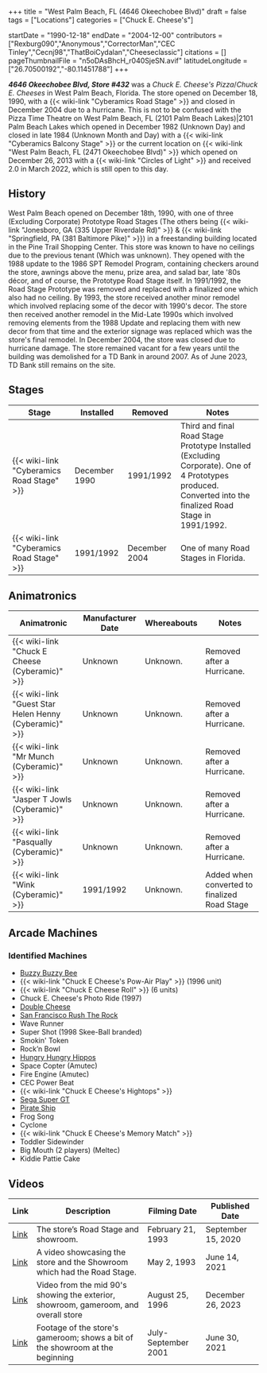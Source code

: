 +++
title = "West Palm Beach, FL (4646 Okeechobee Blvd)"
draft = false
tags = ["Locations"]
categories = ["Chuck E. Cheese's"]


startDate = "1990-12-18"
endDate = "2004-12-00"
contributors = ["Rexburg090","Anonymous","CorrectorMan","CEC Tinley","Cecnj98","ThatBoiCydalan","Cheeseclassic"]
citations = []
pageThumbnailFile = "n5oDAsBhcH_r040SjeSN.avif"
latitudeLongitude = ["26.70500192","-80.11451788"]
+++

***4646 Okeechobee Blvd, Store #432*** was a *Chuck E. Cheese's Pizza*/*Chuck E. Cheeses* in West Palm Beach, Florida. The store opened on December 18, 1990, with a {{< wiki-link "Cyberamics Road Stage" >}} and closed in December 2004 due to a hurricane. This is not to be confused with the Pizza Time Theatre on West Palm Beach, FL (2101 Palm Beach Lakes)|2101 Palm Beach Lakes which opened in December 1982 (Unknown Day) and closed in late 1984 (Unknown Month and Day) with a {{< wiki-link "Cyberamics Balcony Stage" >}} or the current location on {{< wiki-link "West Palm Beach, FL (2471 Okeechobee Blvd)" >}} which opened on December 26, 2013 with a {{< wiki-link "Circles of Light" >}} and received 2.0 in March 2022, which is still open to this day.

## History

West Palm Beach opened on December 18th, 1990, with one of three (Excluding Corporate) Prototype Road Stages (The others being {{< wiki-link "Jonesboro, GA (335 Upper Riverdale Rd)" >}} &amp; {{< wiki-link "Springfield, PA (381 Baltimore Pike)" >}}) in a freestanding building located in the Pine Trail Shopping Center. This store was known to have no ceilings due to the previous tenant (Which was unknown). They opened with the 1988 update to the 1986 SPT Remodel Program, containing checkers around the store, awnings above the menu, prize area, and salad bar, late '80s décor, and of course, the Prototype Road Stage itself. In 1991/1992, the Road Stage Prototype was removed and replaced with a finalized one which also had no ceiling. By 1993, the store received another minor remodel which involved replacing some of the decor with 1990's decor. The store then received another remodel in the Mid-Late 1990s which involved removing elements from the 1988 Update and replacing them with new decor from that time and the exterior signage was replaced which was the store's final remodel. In December 2004, the store was closed due to hurricane damage. The store remained vacant for a few years until the building was demolished for a TD Bank in around 2007. As of June 2023, TD Bank still remains on the site.

## Stages

| Stage                                           | Installed     | Removed       | Notes                                                                                                                                                     |
|-------------------------------------------------|---------------|---------------|-----------------------------------------------------------------------------------------------------------------------------------------------------------|
| {{< wiki-link "Cyberamics Road Stage" >}} | December 1990 | 1991/1992     | Third and final Road Stage Prototype Installed (Excluding Corporate). One of 4 Prototypes produced. Converted into the finalized Road Stage in 1991/1992. |
| {{< wiki-link "Cyberamics Road Stage" >}} | 1991/1992     | December 2004 | One of many Road Stages in Florida.                                                                                                                       |

## Animatronics

| Animatronic                                                  | Manufacturer Date | Whereabouts | Notes                                        |
|--------------------------------------------------------------|-------------------|-------------|----------------------------------------------|
| {{< wiki-link "Chuck E Cheese (Cyberamic)" >}}         | Unknown           | Unknown.    | Removed after a Hurricane.                   |
| {{< wiki-link "Guest Star Helen Henny (Cyberamic)" >}} | Unknown           | Unknown.    | Removed after a Hurricane.                   |
| {{< wiki-link "Mr Munch (Cyberamic)" >}}               | Unknown           | Unknown.    | Removed after a Hurricane.                   |
| {{< wiki-link "Jasper T Jowls (Cyberamic)" >}}         | Unknown           | Unknown.    | Removed after a Hurricane.                   |
| {{< wiki-link "Pasqually (Cyberamic)" >}}              | Unknown           | Unknown.    | Removed after a Hurricane.                   |
| {{< wiki-link "Wink (Cyberamic)" >}}                   | 1991/1992         | Unknown.    | Added when converted to finalized Road Stage |

## Arcade Machines

### Identified Machines

- [Buzzy Buzzy Bee](https://www.arcade-museum.com/game_detail.php?game_id=19671)
- {{< wiki-link "Chuck E Cheese's Pow-Air Play" >}} (1996 unit)
- {{< wiki-link "Chuck E Cheese Roll" >}} (6 units)
- Chuck E. Cheese's Photo Ride (1997)
- [Double Cheese](https://www.arcade-museum.com/Arcade/double-cheese)
- [San Francisco Rush The Rock](https://www.arcade-museum.com/game_detail.php?game_id=9429)
- Wave Runner
- Super Shot (1998 Skee-Ball branded)
- Smokin' Token
- Rock’n Bowl
- [Hungry Hungry Hippos](https://www.highwaygames.com/arcade-machines/hungry-hungry-hippos-6241/)
- Space Copter (Amutec)
- Fire Engine (Amutec)
- CEC Power Beat
- {{< wiki-link "Chuck E Cheese's Hightops" >}}
- [Sega Super GT](https://www.arcade-museum.com/Videogame/sega-super-gt)
- [Pirate Ship](https://www.arcade-museum.com/game_detail.php?game_id=9028)
- Frog Song
- Cyclone
- {{< wiki-link "Chuck E Cheese's Memory Match" >}}
- Toddler Sidewinder
- Big Mouth (2 players) (Meltec)
- Kiddie Pattie Cake

## Videos

| Link                                                                            | Description                                                                         | Filming Date        | Published Date     |
|---------------------------------------------------------------------------------|-------------------------------------------------------------------------------------|---------------------|--------------------|
| [Link](https://youtu.be/VTPGaay4FRc?t=5125s)                                    | The store’s Road Stage and showroom.                                                | February 21, 1993   | September 15, 2020 |
| [Link](https://youtu.be/KyxfE064FNI?t=63)                                       | A video showcasing the store and the Showroom which had the Road Stage.             | May 2, 1993         | June 14, 2021      |
| [Link](https://www.youtube.com/watch?v=jV1qrS9PJPw&t=5s&ab_channel=mattstecker) | Video from the mid 90's showing the exterior, showroom, gameroom, and overall store | August 25, 1996     | December 26, 2023  |
| [Link](https://youtu.be/-AUFdkrEEoQ)                                            | Footage of the store's gameroom; shows a bit of the showroom at the beginning       | July-September 2001 | June 30, 2021      |